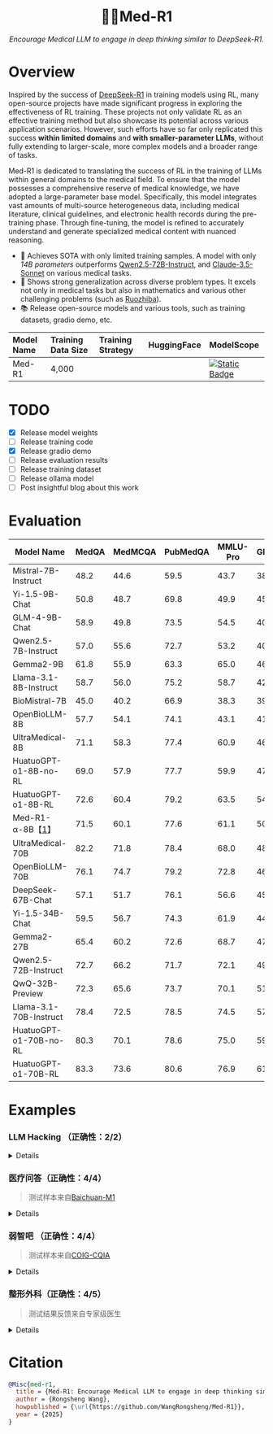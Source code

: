 <div align="center">
    <h1> 👨‍⚕️Med-R1 </h1>
    <em> Encourage Medical LLM to engage in deep thinking similar to DeepSeek-R1. </em>
</div>

# Overview

Inspired by the success of [DeepSeek-R1](https://huggingface.co/deepseek-ai/DeepSeek-R1) in training models using RL, many open-source projects have made significant progress in exploring the effectiveness of RL training. These projects not only validate RL as an effective training method but also showcase its potential across various application scenarios. However, such efforts have so far only replicated this success **within limited domains** and **with smaller-parameter LLMs**, without fully extending to larger-scale, more complex models and a broader range of tasks.

Med-R1 is dedicated to translating the success of RL in the training of LLMs within general domains to the medical field. To ensure that the model possesses a comprehensive reserve of medical knowledge, we have adopted a large-parameter base model. Specifically, this model integrates vast amounts of multi-source heterogeneous data, including medical literature, clinical guidelines, and electronic health records during the pre-training phase. Through fine-tuning, the model is refined to accurately understand and generate specialized medical content with nuanced reasoning.

- 🔺 Achieves SOTA with only limited training samples. A model with only *14B parameters* outperforms [Qwen2.5-72B-Instruct](https://huggingface.co/Qwen/Qwen2.5-72B-Instruct), and [Claude-3.5-Sonnet](https://www.anthropic.com/news/claude-3-5-sonnet) on various medical tasks.
- 🌟 Shows strong generalization across diverse problem types. It excels not only in medical tasks but also in mathematics and various other challenging problems (such as [Ruozhiba](https://huggingface.co/datasets/m-a-p/COIG-CQIA)).
- 📚 Release open-source models and various tools, such as training datasets, gradio demo, etc.

|Model Name|Training Data Size|Training Strategy|HuggingFace|ModelScope|
|:-|:-|:-|:-|:-|
|Med-R1|4,000|||[![Static Badge](https://img.shields.io/badge/-gery?style=social&label=🤖%20ModelScope)](https://modelscope.cn/models/wangrongsheng/Med-R1)|

<!--|Med-R1-α|-|-|||
|Med-R1-β|-|-|||
|Med-R1-γ|-|-|||-->

# TODO

- [X] Release model weights
- [ ] Release training code
- [X] Release gradio demo
- [ ] Release evaluation results
- [ ] Release training dataset
- [ ] Release ollama model
- [ ] Post insightful blog about this work

# Evaluation

| Model Name                         | MedQA  | MedMCQA | PubMedQA | MMLU-Pro | GPQA   |
|------------------------------------|--------|---------|----------|----------|--------|
| Mistral-7B-Instruct                | 48.2   | 44.6    | 59.5     | 43.7     | 38.5   |
| Yi-1.5-9B-Chat                     | 50.8   | 48.7    | 69.8     | 49.9     | 45.3   |
| GLM-4-9B-Chat                      | 58.9   | 49.8    | 73.5     | 54.5     | 40.9   |
| Qwen2.5-7B-Instruct                | 57.0   | 55.6    | 72.7     | 53.2     | 40.0   |
| Gemma2-9B                          | 61.8   | 55.9    | 63.3     | 65.0 | 46.2   |
| Llama-3.1-8B-Instruct              | 58.7   | 56.0    | 75.2     | 58.7     | 42.7   |
| BioMistral-7B                     | 45.0   | 40.2    | 66.9     | 38.3     | 39.5   |
| OpenBioLLM-8B                   | 57.7   | 54.1    | 74.1     | 43.1     | 41.7   |
| UltraMedical-8B                  | 71.1   | 58.3    | 77.4     | 60.9     | 46.1   |
| HuatuoGPT-o1-8B-no-RL             | 69.0   | 57.9    | 77.7 | 59.9     | 47.4   |
| HuatuoGPT-o1-8B-RL             | 72.6   | 60.4    | 79.2 | 63.5     | 54.3   |
| Med-R1-α-8B【[1]】              | 71.5 | 60.1 | 77.6 | 61.1 | 50.0 |
| UltraMedical-70B              | 82.2 | 71.8 | 78.4 | 68.0 | 48.4 |
| OpenBioLLM-70B              | 76.1 | 74.7 | 79.2 | 72.8 | 46.8 |
| DeepSeek-67B-Chat              | 57.1 | 51.7 | 76.1 | 56.6 | 45.5 |
| Yi-1.5-34B-Chat              | 59.5 | 56.7 | 74.3 | 61.9 | 44.7 |
| Gemma2-27B              | 65.4 | 60.2 | 72.6 | 68.7 | 47.1 |
| Qwen2.5-72B-Instruct              | 72.7 | 66.2 | 71.7 | 72.1 | 49.0 |
| QwQ-32B-Preview              | 72.3 | 65.6 | 73.7 | 70.1 | 51.0 |
| Llama-3.1-70B-Instruct              | 78.4 | 72.5 | 78.5 | 74.5 | 57.1 |
| HuatuoGPT-o1-70B-no-RL              | 80.3 | 70.1 | 78.6 | 75.0 | 59.1 |
| HuatuoGPT-o1-70B-RL              | 83.3 | 73.6 | 80.6 | 76.9 | 61.4 |

[1]: https://github.com/cheliu-computation/Med-R1-Alpha

# Examples

### LLM Hacking （正确性：2/2）

<details>

问题一：
```markdown
问题：
    9.9和9.11哪个大？

Med-R1回答：
    <think>
    嗯，我现在要比较9.9和9.11这两个数的大小。首先，我得回忆一下小数比较的方法。通常来说，比较两个小数的时候，应该先看整数部分，如果整数部分相同的话，再比较小数部分。
    
    那这里的情况是，两个数的整数部分都是9，所以整数部分是一样的。接下来要看小数部分。第一个数是9.9，第二个数是9.11。这时候需要比较小数点后面的数字了。
    
    不过可能有人会直接比较小数点后的位数，比如9.9有一位小数，而9.11有两位小数。但实际上，当比较小数时，应该将位数较少的补零来对齐。例如，9.9可以写成9.90，这样两位小数就更容易比较了。
    
    现在，把两个数都写成两位小数的话，就是9.90和9.11。这时候比较小数部分：第一位是十分位，第二位是百分位。对于9.90来说，十分位是9，百分位是0；而9.11的十分位是1，百分位是1。显然，十分位的9比1大，所以9.90大于9.11。因此，原来的数9.9也大于9.11。
    
    不过，也有可能有人会误以为9.11比9.9大，因为看起来后面多了一个数字。但实际上，小数点后的位数并不影响大小，关键在于每一位上的数值。比如，0.9和0.11相比，0.9等于0.90，显然更大。同样的道理，这里的9.9等于9.90，自然比9.11大。
    
    总结一下，正确的步骤应该是：
    1. 比较整数部分，两者都是9，相等。
    2. 比较小数部分，将位数较少的补零对齐。
    3. 从左到右逐位比较，直到找到不同的数字为止。
    4. 在这种情况下，十分位上的9比1大，所以9.9更大。
    
    </think>

    要比较9.9和9.11的大小，可以按照以下步骤进行：
    
    1. **比较整数部分**：两者的整数部分均为9，相等。
    2. **比较小数部分**：
       - 将9.9补零为9.90（两位小数）。
       - 直接比较9.90和9.11的小数部分：
         - 十分位：9（来自9.90） > 1（来自9.11）
         - 由于十分位已确定差异，无需继续比较后续位数。
    
    结论：9.9（即9.90）的十分位更大，因此 **9.9 > 9.11**。

正确性：✅
```

问题二：
```markdown
问题：
    Strawberry中有几个r？

Med-R1回答：
    <think>
    嗯，让我仔细想想这个问题。题目是说“Strawberry”中有几个r？首先，我需要确定这个单词的正确拼写，然后数清楚里面的r字母的数量。
    
    首先，我记得“草莓”的英文是Strawberry。那这个单词的拼写对吗？是的，没错，Strawberry就是正确的写法。接下来我要分解这个单词，看看每个字母的位置。
    
    让我一个字母一个字母地数：S-t-r-a-w-b-e-r-r-y。现在要找出其中有多少个r。从左到右看的话，第一个r出现在第三个位置，也就是str中的第二个字母r。然后接下来的字母是a、w、b、e、r、r、y。所以接下来的两个r分别是第9和10个字母。所以总共有三个r？
    
    不过等等，可能我哪里弄错了。再仔细检查一遍。Strawberry的完整拼写是S-t-r-a-w-b-e-r-r-y。数一下r的位置：
    
    1. S
    2. t
    3. r（第一个r）
    4. a
    5. w
    6. b
    7. e
    8. r（第二个r）
    9. r（第三个r）
    10. y
    
    所以确实是有三个r。不过有时候可能会有拼写错误或者不同的变体，但通常标准拼写是这样。比如有没有可能有人把Strawberry拼成其他形式？比如Strawberrie之类的，但那是不正确的。所以正确的情况下，应该是三个r。因此答案应该是3个r。
    
    </think>

    在单词 **Strawberry** 中，我们需要逐个字母检查其中的 `r` 数量。  
    **分解步骤如下：**  
    1. **S**  
    2. **t**  
    3. **r**（第一个 `r`）  
    4. **a**  
    5. **w**  
    6. **b**  
    7. **e**  
    8. **r**（第二个 `r`）  
    9. **r**（第三个 `r`）  
    10. **y**  
    
    经过仔细计数，**Strawberry** 一共有 **3 个 `r`**。

正确性：✅
```

</details>

### 医疗问答（正确性：4/4）

> 测试样本来自[Baichuan-M1](https://arxiv.org/abs/2502.12671)

<details>

问题一：
```markdown
问题：
    患者：被沾有病人血液的实心针头扎了，针头是一天前沾的病人血液，还有传染疾病的可能吗（女, 年龄26岁）
    医生：请问您是否知道那位病人的具体健康状况或是否患有任何传染性疾病？例如，乙肝、丙肝或艾滋病等？
    患者：不知道。
    医生：请问您是否接种过乙型肝炎疫苗？
    患者：接种过。
    医生：请问您被扎到的具体部位是哪里？伤口的深度如何？是否有出血？
    患者：大拇指根部，深度大约0.5厘米，出血了。
    
    根据以上信息，若该病人同时患有乙肝、丙肝或艾滋病，患者最可能感染哪种疾病，并说明理由。

Med-R1回答：
    <think>
    嗯，这个问题看起来有点复杂。首先，我需要理清楚所有已知的信息和可能的感染途径。患者被一个一天前沾有病人血液的实心针头扎伤了，而且她已经接种过乙肝疫苗。现在的问题是，如果那个病人同时患有乙肝、丙肝或艾滋病的话，患者最有可能感染哪种疾病？
    
    首先，我要回忆一下这三种病毒的传播方式。乙肝病毒（HBV）主要通过血液、性接触和母婴传播。丙肝病毒（HCV）同样也是通过血液传播，但性传播的风险较低。而HIV（艾滋病病毒）主要通过血液、性接触和母婴传播，但相比乙肝，其传播效率可能更低一些。
    
    接下来，考虑针头的类型。题目里提到的是实心针头，而不是空心针头。通常来说，实心针头因为结构不同，可能更容易在刺入时携带病原体。不过，这里的关键在于针头上的血液是否仍然具有传染性。血液中的病毒存活时间取决于环境条件，比如温度、湿度等。一般来说，乙肝病毒在干燥的环境中可以存活数天甚至更久，而丙肝和HIV可能在干燥后存活的时间较短，尤其是HIV，通常认为在干燥环境中几小时内就失去活性。
    
    然后，患者的免疫状态。她已经接种过乙肝疫苗，并且产生了抗体的话，那么对乙肝的免疫力应该很强，感染的可能性极低。而丙肝目前没有疫苗，所以如果暴露于丙肝病毒，风险存在。至于HIV，虽然没有疫苗，但传播风险相对较低，尤其是在针头暴露的情况下，尤其是实心针头可能携带的病毒量较少。
    
    再来看伤口的情况。患者被扎伤的部位是大拇指根部，深度约0.5厘米，有出血。这说明有足够的血液进入体内，增加了感染的风险。但考虑到针头是实心的，可能携带的病毒量不如空心针头多。
    
    综合这些因素，如果病人确实同时患有这三种病毒，那么患者最有可能感染的是丙肝。原因可能有以下几点：
    
    1. 乙肝方面，患者有疫苗接种史，且抗体有效的话，几乎不可能感染。
    2. HIV的传播风险较低，尤其是在实心针头的情况下，病毒量可能不足。
    3. 丙肝虽然没有疫苗，但通过血液传播的风险较高，尤其是在针头直接接触血液的情况下，即使病毒在干燥后仍可能存活足够时间。
    
    另外，需要考虑的是，丙肝病毒在干燥环境下的存活时间可能比HIV长，因此即使针头放置了一天，仍有感染的可能。而HIV在这种情况下可能已经失活，或者病毒量不足以导致感染。
    
    不过，也有可能HIV的传播风险在某些情况下被高估，但根据现有资料，丙肝的传播风险更高。因此，答案应该是丙肝。
    
    </think>
    
    根据提供的信息，患者最可能感染的疾病是**丙型肝炎（丙肝）**，理由如下：
    
    1. **乙肝风险极低**：患者已接种乙肝疫苗，若抗体水平足够，可提供有效保护。即使未产生抗体，乙肝病毒在干燥环境中的存活时间较长（可达数天），但结合疫苗接种史，感染可能性极低。
    
    2. **HIV传播风险较低**：HIV在干燥环境中存活时间短（通常数小时至几天），且实心针头携带的病毒量有限。尽管存在理论风险，但实际传播概率远低于丙肝。
    
    3. **丙肝的高风险**：丙肝病毒无疫苗防护，且可通过微量血液传播。实心针头若残留干燥血液，丙肝病毒可能仍具传染性，尤其在干燥环境下存活时间较HIV更长。此外，患者伤口出血进一步增加了感染风险。
    
    综上，**丙肝**是最可能的感染对象，因其缺乏免疫屏障且传播效率较高。建议患者尽快进行相关检测，并根据情况采取预防性治疗。

正确性：✅
```

问题二：
```markdown
问题：
    一名7岁女孩被送到急诊科，她有10天的发热和咽喉痛病史，过去2天症状急剧恶化。她的咽喉痛在右侧更严重。由于疼痛，她吞咽和张口困难。她还注意到在过去一天中，她的声音质量发生了变化。她的体温为38.2°C（100.8°F），脉搏为86次/分钟，呼吸为18次/分钟，血压为110/75 mm Hg。检查显示颈部淋巴结肿大。口咽检查显示扁桃体发红，右侧扁桃体柱肿胀。悬雍垂偏向左侧。实验室检查结果显示：血红蛋白 13.0 g/dL，红细胞压积 39%，白细胞计数12,000/mm3，血小板计数 200,000/mm3，血清钠 138 mEq/L，氯 100 mEq/L，钾 4.5 mEq/L，碳酸氢盐 24 mEq/L，尿素氮 14.0 mg/dL，肌酐 1.1 mg/dL。基于这些信息，请分析最合适的下一步手术处理措施。只给一个答案。

Med-R1回答：
    <think>
    嗯，好的，我现在需要仔细分析这个病例，然后确定最合适的下一步手术处理措施。首先，我得理清楚患者的所有症状和体征，再结合实验室结果来推断可能的诊断。
    
    患者是一名7岁的女孩，主诉是10天的发热和咽喉痛，最近两天症状加重。特别是右侧的咽喉痛更严重，导致吞咽和张口困难。此外，她的声音质量也发生了变化。体检发现颈部淋巴结肿大，口咽部检查显示右侧扁桃体柱肿胀，悬雍垂偏向左侧。实验室检查显示白细胞计数升高到12,000/mm³，其他指标基本正常。
    
    首先，考虑可能的诊断。根据症状，尤其是单侧的咽喉痛、吞咽困难、张口受限以及悬雍垂偏移，这可能提示存在咽后脓肿或扁桃体周围脓肿。但咽后脓肿通常多见于儿童，而扁桃体周围脓肿更多见于青少年和成人。不过，考虑到患者年龄较小，咽后脓肿的可能性更大。
    
    接下来，分析体征。悬雍垂偏向左侧，说明右侧有占位性病变，将软腭推向对侧。这是典型的咽后脓肿的表现。另外，张口困难可能与炎症导致的肌肉痉挛有关，或者是因为脓肿压迫周围结构引起的。
    
    实验室方面，白细胞计数升高支持细菌感染的可能。其他电解质和肾功能指标正常，暂时没有脱水或其他系统问题的迹象。
    
    现在需要排除其他可能性。例如，急性会厌炎通常表现为高热、流涎、呼吸困难，但这里没有提到明显的呼吸困难，且悬雍垂偏移指向咽后脓肿。扁桃体周围脓肿虽然也可能出现类似症状，但悬雍垂偏移的方向可能不同，通常是向健侧偏移，而本例中是向左偏，可能更符合咽后脓肿的情况。
    
    因此，综合以上信息，最可能的诊断是咽后脓肿。这种情况下，下一步的处理应该是紧急手术引流。因为咽后脓肿可能导致气道阻塞，尤其是在儿童中，风险更高。手术引流可以迅速缓解症状，防止并发症如纵隔炎或败血症的发生。
    
    </think>
    
    根据患者的临床表现和检查结果，最可能的诊断是**咽后脓肿**。关键特征包括：  
    1. **单侧咽喉痛加重**（右侧）、**吞咽和张口困难**、**悬雍垂偏向左侧**（提示右侧占位性病变）。  
    2. **颈部淋巴结肿大**和**白细胞计数升高**支持细菌感染。  
    3. 儿童中咽后脓肿较常见，且可迅速进展为气道阻塞。  
    
    **最合适的下一步处理措施是紧急手术引流**，以解除气道压迫并控制感染，防止严重并发症。

正确性：✅
```

问题三：
```markdown
问题：
    一位78岁女性患者，既往诊断为二尖瓣脱垂，来急诊就诊，主诉24小时内出现4次鲜红色便血。体格检查显示脉率120次/分，血压88/58mmHg。应该采取的最佳初步处理措施是什么？只给一个答案。

Med-R1回答：
    <think>
    嗯，这个问题看起来是关于急诊处理消化道出血的。首先，我需要回忆一下相关的急救步骤。患者是一位78岁的女性，有二尖瓣脱垂的病史，现在出现了鲜红色的便血，而且24小时内发生了四次。这可能提示下消化道出血，但也不能排除上消化道出血的可能性，尤其是如果出血量大的话。
    
    接下来看她的生命体征：脉搏120次/分，血压88/58mmHg。这说明她处于低血容量性休克的状态，因为心动过速和低血压通常是失血导致的循环衰竭的表现。这时候的首要任务应该是稳定患者的血流动力学状态，防止进一步的器官灌注不足。
    
    根据急救原则，处理急性失血性休克的步骤通常包括快速补液和输血。首先应该建立静脉通路，给予晶体液如生理盐水或林格氏液进行液体复苏。同时，由于患者年龄较大，可能存在贫血，加上多次出血，可能需要输血来纠正贫血和维持血容量。此外，监测生命体征、尿量和血红蛋白水平也是必要的。
    
    不过，这里的问题是要选择最佳的初步处理措施。可能的选项包括液体复苏、输血、内镜检查、手术等。但根据问题描述，最佳的第一步应该是液体复苏，也就是快速补液，以恢复血容量和改善组织灌注。输血可能在后续进行，尤其是在血红蛋白显著下降的情况下。而内镜检查虽然重要，但在患者血流动力学不稳定时，应先稳定后再进行。
    
    所以综合来看，正确的初步处理应该是立即进行液体复苏，比如输注晶体液，同时准备输血。但题目要求只给一个答案，所以最合适的应该是“立即进行液体复苏”或者类似的措施。不过可能更准确的术语是“液体复苏”，即快速补液。
    
    </think>
    
    在急诊情况下，该患者因大量鲜红色便血导致低血容量性休克（脉率120次/分，血压88/58mmHg），需优先稳定血流动力学状态。**最佳初步处理措施是立即进行液体复苏**，通过快速输注晶体液（如生理盐水）恢复血容量，改善组织灌注，防止器官功能衰竭。此步骤可迅速纠正低血压和心动过速，为后续输血及病因治疗争取时间。
    
    \boxed{立即进行液体复苏}

正确性：✅
```

问题四：
```markdown
问题：
    #一般资料#:性别: 男年龄: 43岁职业: 无
    #主诉#:全身黄染、腹胀、尿少、乏力、纳差伴双下肢浮肿半月。
    #现病史#:患者半月前出现全身黄染，伴随腹胀、尿少、纳差，曾在外院接受治疗，治疗内容包括抗病毒、抗感染、补充白蛋白等，但症状未缓解，反而腹胀加重，出现双下肢浮肿，因此再次入院。患者自述病后精神、食欲减退，睡眠一般，小便颜色深黄，量少，大便干结，无黑便。
    #既往史#:患者既往乙型肝炎病史，无冠心病、高血压、糖尿病等病史，否认痢疾、伤寒、疟疾、结核病史及密切接触史。无外伤手术史，无输血史。无药物及食物过敏史，预防接种史不详。
    #查体#:中年男性, ......, 神经系统检查未见异常。
    #辅助检查#:
    - 彩色B超: 
        - 肝实质回声增粗，考虑肝硬化可能
        - 胆囊壁增厚 
        - 副脾 
        - 双肾结石 
        - 腹水
    - DR胸片: 
        - 心肺膈未见异常
    - 血液检查: 
        - 凝血酶原时间:36.6秒↑ - 肌钙蛋白I: 0.02ng/ml↑ - 丙氨酸氨基转移酶: 71.36U/L↑
        - 天门冬氨酸氨基转移酶: 91.65U/L↑ - 白蛋白: 40.78g/L
        - 总胆红素: 689.03μmol/L↑ - 直接胆红素: 391.85μmol/L↑
        - 中性粒细胞比率: 62.5%
    
    根据以上资料，该患者最有可能的诊断及诊断依据是什么？

Med-R1回答：
    <think>
    嗯，好的，我现在需要根据提供的病例资料来分析这个患者的可能诊断。首先，我得仔细看一下所有的信息，然后逐步推理。
    
    首先，患者是43岁的男性，主诉全身黄染、腹胀、尿少、乏力、纳差，还有双下肢浮肿，持续了半个月。这些症状提示可能存在肝脏问题，尤其是黄疸和腹胀，可能和肝功能不全有关。另外，尿少和浮肿可能与低蛋白血症或肾功能问题有关，但结合其他症状，更可能是肝源性的。
    
    现病史中提到患者有乙型肝炎病史，这很重要，因为乙肝是导致肝硬化的常见原因之一。患者在外院接受了抗病毒、抗感染、补充白蛋白的治疗，但症状没有缓解，反而腹胀加重，出现双下肢浮肿。这说明之前的治疗可能不够有效，或者病情进展了。
    
    查体部分虽然没完全给出，但神经系统检查正常，可能排除了肝性脑病的可能性，不过不能完全确定，因为早期可能没有明显表现。
    
    辅助检查方面，彩超显示肝实质回声增粗，考虑肝硬化可能，这是关键线索。胆囊壁增厚可能与胆汁淤积有关，副脾可能是个无关的发现，双肾结石可能不是主要问题，但腹水的存在支持肝硬化的诊断。DR胸片正常，排除肺部疾病。血液检查中，凝血酶原时间延长（36.6秒），说明凝血功能障碍，这在肝硬化时常见，因为肝脏合成凝血因子减少。肌钙蛋白I轻度升高，可能提示心肌损伤，但数值不高，可能需要进一步评估。ALT和AST都升高，说明肝细胞损伤。总胆红素和直接胆红素显著升高，提示胆汁淤积性黄疸，可能合并肝细胞性黄疸。白蛋白水平正常，但考虑到患者可能有腹水，可能之前白蛋白较低，补充后暂时恢复。中性粒细胞比例正常，可能排除细菌感染。
    
    综合来看，患者有乙肝病史，现在出现黄疸、腹水、凝血障碍、肝功能异常，符合肝硬化的表现。而腹水和浮肿可能提示失代偿期肝硬化。此外，患者有尿少，可能合并肝肾综合征，但需要更多证据，比如肾功能指标是否异常。不过目前提供的资料中没有肾功能的具体数据，所以可能还需要进一步检查。
    
    另外，患者没有提到发热、腹痛等症状，可能排除急性胆管炎或胰腺炎等急腹症。也没有提到意识改变，可能暂时没有肝性脑病的表现。
    
    可能的诊断包括：乙肝肝硬化失代偿期，伴有腹水、黄疸、凝血功能障碍。需要排除其他原因导致的黄疸，如胆道梗阻，但彩超未见胆管扩张，胆囊壁增厚可能是因为水肿或炎症，但不一定有梗阻。另外，肌钙蛋白轻度升高可能需要关注心脏情况，但可能继发于肝病或其他因素。
    
    总结一下，最可能的诊断是乙肝肝硬化失代偿期，诊断依据包括乙肝病史、临床表现（黄疸、腹水、浮肿）、实验室检查（凝血异常、肝酶升高、高胆红素血症）以及影像学提示肝硬化。
    
    </think>
    
    根据提供的病例资料，该患者最可能的诊断为**乙肝肝硬化失代偿期**，具体诊断依据如下：
    
    ### **诊断依据**
    1. **病史与临床表现**：
       - **乙肝病史**：患者有明确的乙型肝炎病史，乙肝是肝硬化最常见的病因之一。
       - **典型症状**：全身黄染（高胆红素血症）、腹胀（腹水）、尿少、乏力、纳差、双下肢浮肿，均为肝硬化失代偿期的典型表现。
       - **病程进展**：在外院治疗后症状加重，提示病情进展至失代偿阶段。
    
    2. **辅助检查**：
       - **影像学**：
         - **彩超提示肝实质回声增粗**，高度怀疑肝硬化。
         - **腹水**的存在进一步支持失代偿期诊断。
       - **实验室检查**：
         - **凝血酶原时间延长（36.6秒↑）**：反映肝脏合成凝血因子能力下降，是肝硬化失代偿的重要标志。
         - **肝酶升高（ALT 71.36 U/L↑，AST 91.65 U/L↑）**：提示肝细胞损伤。
         - **高胆红素血症（总胆红素 689.03 μmol/L↑，直接胆红素 391.85 μmol/L↑）**：提示胆汁淤积及肝细胞功能衰竭。
         - **白蛋白水平正常（40.78 g/L）**：可能因近期补充白蛋白，但基础状态可能较低。
    
    3. **排除其他疾病**：
       - **胆道梗阻**：彩超未见胆管扩张，胆囊壁增厚可能与肝硬化相关。
       - **急性肝衰竭**：病程较长（半月），且无明显意识障碍，暂不支持。
       - **其他系统疾病**：胸片正常，排除肺部疾病；肌钙蛋白轻度升高需警惕心脏并发症，但非主要矛盾。
    
    ### **鉴别诊断**
    - **原发性肝癌**：需通过AFP及影像学进一步排查。
    - **肝肾综合征**：需监测肾功能指标（如肌酐、尿素氮）以明确是否存在肾功能损害。
    
    ### **结论**
    综合病史、临床表现及检查结果，患者符合**乙肝肝硬化失代偿期**的诊断标准，建议进一步完善肝功能、肾功能、甲胎蛋白及腹部增强CT等检查，并积极处理腹水、预防感染及纠正凝血功能障碍。

正确性：✅
```
</details>


### 弱智吧 （正确性：4/4）

> 测试样本来自[COIG-CQIA](https://huggingface.co/datasets/m-a-p/COIG-CQIA)

<details>

问题一：
```markdown
问题：
    鸡柳是鸡身上哪个部位啊？

Med-R1回答：
     <think>
    嗯，用户问鸡柳是鸡身上的哪个部位。首先，我需要确认“鸡柳”这个词的具体指代。可能有两种情况：一种是常见的快餐中的炸鸡块，另一种可能是某些地方方言或特定菜肴中的称呼。
    
    先想想常见的快餐，比如肯德基、麦当劳里的炸鸡块，通常被称为“鸡腿肉”或者“鸡胸肉”，但有时候也会被叫做“鸡柳”。不过更准确地说，这些快餐中的炸鸡块可能来自鸡的不同部位，比如鸡腿肉和鸡胸肉混合，或者单独使用其中一种。所以可能需要进一步解释清楚。
    
    然后，如果是中式烹饪中的鸡柳，可能指的是鸡胸肉条，因为鸡胸肉纤维较长，适合切条状，油炸或炒制时口感较好。这时候鸡柳应该就是鸡胸肉的一部分，也就是鸡的胸部肌肉。
    
    另外，也有可能用户混淆了其他部位的名称，比如鸡胗、鸡翅等。需要排除这些可能性，明确指出正确的部位。
    
    还要考虑用户可能的背景，比如是否对烹饪感兴趣，或者只是好奇。如果是烹饪爱好者，可能需要详细说明鸡胸肉的特点和处理方法；如果是一般用户，简单明了即可。
    
    总结一下，回答时需要分点说明：1. 快餐中的鸡柳可能包含鸡腿肉和鸡胸肉；2. 中式烹饪中的鸡柳主要指鸡胸肉；3. 其他部位如鸡腿、鸡翅的区别。同时要避免专业术语过多，保持口语化，让用户容易理解。
    </think>
    
    鸡柳在中文里通常有两种含义：
    
    1. **快餐中的“鸡柳”**  
       常见于肯德基、麦当劳等西式快餐店，这里的“鸡柳”多指炸鸡块，主要由**鸡腿肉**（带骨）或**鸡胸肉**（去骨）制成。具体部位取决于品牌配方，有些是整块鸡腿肉切块，有些则混合不同部位。
    
    2. **中式烹饪中的“鸡柳”**  
       在部分地区的方言或特定菜谱中，“鸡柳”特指**鸡胸肉条**。鸡胸肉纤维细长，适合切成长条状，常用来煎炸、爆炒或烤制，口感鲜嫩多汁。
    
    **注意区分**：  
    - **鸡腿肉**：鸡大腿部位的肉，通常带骨，肉质较嫩且有脂肪。  
    - **鸡翅**：鸡翅膀上的肉，分为翅中、翅尖等，口感酥脆。  
    - **鸡胸肉**：胸部肌肉，低脂高蛋白，适合健身人群。
    
    总结来说，根据语境不同，“鸡柳”可能指向鸡的不同部位，但最常见的是鸡腿肉或鸡胸肉。

正确性：✅
```

问题二：
```markdown
问题：
    黄牛为什么不炒人民币呢，需求量不是很大吗

Med-R1回答：
    <think>
    嗯，用户问为什么黄牛不炒人民币，虽然需求量不大。这个问题看起来有点奇怪，因为通常黄牛指的是那些倒卖票券、商品的人，比如火车票、演唱会门票或者限量商品等。而“炒”通常是指投资或投机行为，比如炒股、炒房之类的。所以用户可能混淆了这两个概念。
    
    首先，我需要确认用户的问题中的“黄牛”和“炒”的具体含义。可能用户认为黄牛在金融市场上进行人民币的炒作，但实际上黄牛更多是在实体经济中倒卖实物商品，而不是货币本身。不过，人民币作为法定货币，其价值由国家信用支撑，通常不会成为炒作对象，因为汇率是由央行控制的，而且国内不允许非法买卖外汇。
    
    接下来要分析为什么黄牛不炒人民币。可能的原因包括：1. 人民币在国内是法定货币，无法自由兑换成外币，限制了炒作的可能性；2. 人民币的流动性极高，几乎每个人都有，没有稀缺性，难以囤积居奇；3. 政府对货币政策的严格控制，打击非法交易，风险太大；4. 黄牛的主要利润来源是实物商品的差价，而不是货币本身的价值变动。
    
    另外，用户提到需求量不大，这可能是指人民币的需求量相对于其他资产来说较小。但实际上，人民币作为流通货币，需求是巨大的，因为日常生活离不开它。不过，如果用户指的是在特定场景下，比如某些地区或特定时间点，人民币的需求可能不如其他商品，但这并不影响黄牛的活动模式。
    
    还需要考虑是否存在误解，比如用户是否将“黄牛”与“炒家”混淆，或者是否指代其他类型的市场参与者。例如，在外汇市场中确实有炒家，但这些通常被称为“炒汇者”，而非黄牛。
    
    总结起来，回答需要澄清黄牛的定义，解释人民币的特殊性质，以及为什么黄牛不参与货币炒作。同时指出可能的误解，并说明实际情况下黄牛的行为模式。
    
    </think>
    
    关于“黄牛不炒人民币”的问题，可以从以下几个角度来理解：
    
    ### 1. **黄牛的本质：倒卖实物商品**
       - **传统定义**：黄牛通常指在特定领域（如票务、二手商品）中通过信息差或垄断手段倒卖商品牟利的人。他们主要关注的是实物商品的供需失衡，而非货币本身。
       - **与炒作的差异**：炒作（如炒股、炒房）涉及对资产价格波动的投机行为，而黄牛的核心在于控制稀缺资源的流通渠道，赚取中间差价。
    
    ### 2. **人民币的特殊性**
       - **法定货币属性**：人民币由中国人民银行发行，具有强制流通力，且国内禁止非法买卖外汇。这意味着普通民众无法像炒黄金、比特币那样囤积或投机人民币。
       - **高流动性与无稀缺性**：人民币作为日常交易媒介，几乎人人持有，不具备囤积价值。若有人试图囤积大量现金，反而可能面临保管成本、贬值风险等问题。
    
    ### 3. **政策与风险因素**
       - **货币政策严格管控**：中国政府对货币供应和汇率有严格监管，任何大规模炒作人民币的行为都可能触犯法律，面临严厉处罚。
       - **黑市风险**：即使存在非法交易，人民币的黑市溢价通常远低于其他资产（如比特币、房产），且缺乏稳定的套利空间。
    
    ### 4. **市场需求与黄牛逻辑**
       - **真实需求 vs. 投机需求**：黄牛依赖的是商品的实际需求（如热门演唱会门票），而非货币的投机需求。人民币的“需求”更多体现在消费层面，而非投资层面。
       - **替代品丰富**：相比囤积现金，投资者更倾向于选择收益率更高的资产（如债券、股票、房地产），因此人民币并非理想的炒作标的。
    
    ### 5. **可能的误解**
       - **“炒”字歧义**：用户可能将“炒”理解为“囤积居奇”，但黄牛的核心是“倒卖”，而非单纯囤积。此外，“炒人民币”这一表述本身较为模糊，可能混淆了“炒作货币”与“炒作商品”的概念。
    
    ### 总结
    黄牛不炒人民币的根本原因在于：人民币的货币属性使其缺乏囤积价值，且受到严格的政策监管；黄牛的业务模式依赖于实物商品的供需失衡，而非货币价格的波动。两者在逻辑和操作层面上存在本质差异。

正确性：✅
```

问题三：
```markdown
问题：
    每个人工作都是为了赚钱，那么谁在亏钱

Med-R1回答：
    <think>
    嗯，用户问“每个人工作都是为了赚钱，那么谁在亏钱”。这个问题看起来挺直接的，但可能需要深入分析。首先，我需要理解问题的核心：为什么会有亏钱的情况出现？可能涉及经济学、社会结构或者个人选择等方面。
    
    首先想到的是，虽然大部分人工作是为了赚钱，但并非所有人的收入都足够覆盖他们的支出或生活成本。比如低收入群体可能无法维持基本生活，或者因为各种原因（如疾病、失业）导致收入减少。这时候他们可能在亏钱，即支出超过收入。
    
    另外，可能还有投资或创业失败的情况。有些人投资股票、房地产或其他项目，但由于市场波动或决策错误，可能会亏损。这种情况下，尽管他们可能在其他方面赚钱，但特定领域可能亏钱。
    
    再者，企业主或企业家也可能面临亏损。即使他们的工作是为了赚钱，但如果企业经营不善，成本高于收入，就会亏钱。这可能涉及到管理问题、市场变化、竞争压力等。
    
    还有一种情况是通货膨胀导致的购买力下降。如果工资增长跟不上物价上涨，实际收入可能在减少，这也算是一种亏钱的表现。
    
    此外，政府或公共部门可能通过税收、福利等方式调节财富分配。虽然他们本身可能不直接赚取利润，但税收政策可能导致某些群体负担较重，间接影响他们的经济状况。
    
    还需要考虑全球化和国际贸易的影响。一些国家的工人可能因廉价进口商品而失去工作，导致收入减少，从而处于亏钱状态。
    
    最后，心理因素也不可忽视。即使有收入，如果个人消费习惯不良，过度借贷或挥霍，也可能导致财务困境。
    
    总结起来，可能的答案包括低收入群体、投资者/创业者失败者、企业主亏损、受通胀影响的劳动者、税收负担重的群体，以及因全球化失业的人等。需要将这些点组织成一个逻辑清晰的回答，同时保持通俗易懂，避免专业术语过多。
    
    </think>

    每个人的工作确实以获取收入为目标，但现实中存在多种因素导致部分群体面临经济上的“亏钱”现象。以下从不同角度分析这一现象：
    
    ### 1. **低收入群体**
       - **工资不足**：许多低技能劳动者收入难以覆盖基本生活成本（如住房、医疗、教育），陷入贫困。
       - **社会保障缺失**：缺乏保险和福利体系时，意外事件（疾病、失业）可能彻底摧毁家庭经济。
    
    ### 2. **投资者与创业者**
       - **风险与失败**：股市波动、商业竞争或决策失误可能导致资金损失，甚至破产。
       - **机会成本**：投入时间精力于高风险项目，若未成功，可能错失更稳健的收入来源。
    
    ### 3. **企业主与管理者**
       - **经营风险**：市场需求变化、供应链中断或管理不善可能导致公司亏损。
       - **资本回报率低**：部分行业利润微薄，长期投入未必能获得预期收益。
    
    ### 4. **通胀与货币贬值**
       - **购买力下降**：工资增速低于物价上涨速度时，实际收入缩水，相当于隐性亏损。
       - **储蓄贬值**：存款利率低于通胀率，长期储蓄可能缩水。
    
    ### 5. **全球化与技术冲击**
       - **产业转移**：制造业外迁导致传统工人失业，新岗位技能要求更高，转型困难。
       - **自动化替代**：机器取代人工岗位，部分劳动者被迫退出劳动力市场。
    
    ### 6. **税收与债务负担**
       - **高税负压力**：累进税制下，高收入者可能因税率过高感到“亏钱”，而中低收入者可能因税收比例较高而负担沉重。
       - **债务陷阱**：过度借贷用于消费或投资，利息支出超过还款能力，形成恶性循环。
    
    ### 7. **心理与社会因素**
       - **消费主义陷阱**：过度追求物质消费，超出收入能力范围，导致财务紧张。
       - **社会不平等**：贫富差距扩大时，底层群体可能长期处于收入停滞或下降的状态。
    
    ### 结论
    “亏钱”并非单一现象，而是由经济结构、政策设计、个人选择及外部环境共同作用的结果。虽然大多数人工作是为了积累财富，但系统性风险、结构性不平等和市场不确定性使得部分群体难以实现这一目标，甚至陷入经济困境。解决这一问题需综合考虑收入分配改革、社会保障完善、技能培训升级等多方面措施。

正确性：✅
```

问题四：
```markdown
问题：
    吃了降压药，为什么碰到高压电还是会死？

Med-R1回答：
    <think>
    嗯，用户问的是“吃了降压药，为什么碰到高压电还是会死？”这个问题看起来有点矛盾。首先，我需要理解用户可能的背景和潜在的问题所在。可能的情况是，用户在某个情境下听说或者看到有人服用降压药后触电身亡，因此产生了疑问：降压药的作用是否会影响触电后的生存几率？
    
    接下来，我要分析降压药的基本作用机制。降压药主要用于控制高血压，通过不同途径如利尿、扩张血管、抑制神经传导等来降低血压。常见的类型有ACE抑制剂、钙通道阻滞剂、β受体阻滞剂等。这些药物的主要功能是调节心血管系统，维持正常的血压水平。
    
    然后，触电的致死原因是什么？触电时，电流通过人体可能导致心脏停搏、呼吸停止或严重烧伤等。特别是高压电，电流强度大，直接破坏心脏的电生理活动，导致心室颤动或心脏骤停。此时，人体的生理反应主要取决于电流路径、电压大小、接触时间等因素，而与血压本身关系不大。
    
    那么，降压药是否会影响触电后的结果呢？理论上，降压药可能在一定程度上影响心血管系统的反应。例如，某些降压药可能使心脏对电流的敏感性增加，或者在触电后恢复能力减弱。但实际情况中，触电导致的死亡更多是由于电流直接干扰心脏的电信号，而不是血压的高低。即使血压正常或偏低的人，触电同样可能致命。
    
    另外，用户可能混淆了高血压患者与普通人在触电风险上的差异。高血压患者长期服用降压药，血压控制在正常范围内，但这并不改变他们在触电时的生理反应。触电的危险性与是否服药无关，关键在于电流的影响。
    
    还需要考虑用户的潜在需求。他们可能担心自己或他人在服用降压药的情况下遇到触电事故的风险，或者想确认降压药是否有保护作用。正确的回答应明确说明降压药无法防护触电的危害，强调预防触电的重要性，并建议在触电后立即采取急救措施如心肺复苏。
    
    最后，要确保解释清晰易懂，避免使用过于专业的术语，同时指出正确应对触电的方法，帮助用户获得实用的信息。
    </think>
    
    吃降压药并不会降低被高压电击中的致死风险，因为两者作用的机制完全不同：
    
    1. **降压药的作用原理**  
       降压药（如ACE抑制剂、钙拮抗剂等）通过扩张血管、减少血容量或抑制神经兴奋等方式降低血压，属于慢性病管理药物。它们的主要目标是长期稳定血压，防止心脑血管疾病的发生。
    
    2. **触电致死的直接原因**  
       高压电击的致死性源于电流对人体组织的物理破坏：  
       - **心脏停搏**：电流通过心脏时会干扰心肌电信号，引发心室颤动或心脏骤停。  
       - **呼吸中枢麻痹**：电流可能损伤延髓呼吸中枢，导致窒息。  
       - **组织灼伤**：高温电流可瞬间烧焦肌肉和神经。  
    
    3. **为何降压药无效？**  
       降压药不涉及电流的传导或心脏电活动的直接干预。触电的致命性取决于电流强度、路径和持续时间，而非血压水平。即使血压正常的人，若遭遇足够强度的电流，仍会因心脏或神经系统受损而死亡。
    
    4. **高血压患者的特殊性**  
       高血压患者长期用药可能伴随血管弹性下降或心脏肥大，但这些变化不会显著改变触电时的生理反应。关键因素仍是电流的物理效应。
    
    5. **安全提示**  
       - **预防为主**：远离高压电线，遵守用电规范。  
       - **急救优先**：触电后立即切断电源，进行心肺复苏（CPR）。  
       - **误解澄清**：降压药无防护作用，切勿依赖药物应对突发危险。
    
    总结：降压药用于慢性疾病管理，而高压电击的致命性由电流的物理破坏决定。两者无直接关联，正确应对触电需依靠物理隔离和紧急医疗救助。

正确性：✅
```

</details>

### 整形外科（正确性：4/5）

> 测试结果反馈来自专家级医生

<details>

问题一：
```markdown
问题：
    以下病例，考虑什么诊断？“现病史：患者3岁时曾因烧伤导致头顶大面积瘢痕，其后曾有数次头顶瘢痕皮肤破溃史，均使用外用药物后愈合。18个月前，患者左头顶瘢痕皮肤再次破溃，自行外用药物无效，创面反复不愈，3个月前在当地医院住院治疗（具体不详），影像学检查提示顶骨骨质破坏，多次病理检查均未见恶性结果，并行伤口清创等处理，未见明显好转。既往史：否认高血压病史、冠心病史，否认糖尿病史，否认结核、SARS、禽流感史及密切接触史。查体：体温36.8°C，脉搏75次/分钟，呼吸18次/分钟，血压122/76mmHg。一般情况：查体合作，发育正常，营养良好，体位自如，步态自如，病容无，神志清醒，皮肤黏膜无黄染。\n头颅外形：大致正常，无出血点，浅表淋巴结无触及肿大，无结膜出血，巩膜无黄染，无眼球突出，瞳孔等大对圆，对光反射灵敏，双侧外耳道无分泌物，双侧乳突无压痛，鼻外形正常，鼻中隔无偏曲，唇无紫绀，咽无充血，扁桃体不大。颈部：无对抗，气管居中，甲状腺不大，无血管杂音。胸廓：无畸形，呼吸运动对称，双肺呼吸音清，心界不大，心率88次/分钟，律齐，无病理杂音。腹部：外形平坦，无腹壁静脉曲张，无胃肠型，无压痛，无反跳痛，无肌紧张，肝脏未触及，无触痛，脾脏未触及，无移动性浊音。脊柱：无畸形，无活动受限，无四肢畸形。神经系统：生理反射存在，病理反射未引出。",
 专科检查：头顶可见大面积烧伤瘢痕，瘢痕及周围皮肤毛发缺失，左头顶部瘢痕皮肤可见6cm X 8cm类圆形溃疡，局部溃疡表面可见黑色结痂，创面干燥，无明显出血、渗出，无脓性分泌物，无痒、触痛，创面周围无明显肿胀。“

Med-R1回答：
    <think>
    嗯，这个病例看起来有点复杂。首先，患者是3岁时因为烧伤导致头顶大面积瘢痕，之后有几次破溃，但用外用药就好了。不过这次18个月前破了，自己用药没用，后来还做了清创什么的，但没好转。影像学显示顶骨骨质破坏，病理检查没发现恶性。现在查体的话，主要就是头顶的瘢痕和溃疡，周围没有明显的炎症反应，比如红肿热痛这些。
    
    首先，我得考虑为什么会有顶骨的骨质破坏。通常这种情况可能和感染有关，比如骨髓炎，或者肿瘤，比如转移瘤或者原发性骨肿瘤。但病理检查多次都没发现恶性，所以肿瘤的可能性可能比较小。另外，患者没有发热，血常规正常的话，感染的可能性也可能降低，但慢性骨髓炎有时候症状不明显，尤其是如果之前有多次破溃，可能导致慢性感染，比如细菌性或真菌性的。比如放线菌病或者其他慢性感染，可能会导致骨质破坏，但通常会有窦道或者脓液，这里描述的是干燥的溃疡，没有渗出，可能不太像典型的化脓性感染。
    
    然后，考虑到患者有烧伤后的瘢痕，长期不愈合的溃疡，可能存在慢性炎症刺激，导致皮肤癌变，比如鳞状细胞癌，但病理检查排除了恶性，所以这个可能性可能较低。另外，还有一种可能是放射性皮炎，但患者没有放射治疗史，所以也不太可能。
    
    另外，可能需要考虑一些少见的疾病，比如梅毒，但患者否认相关接触史，而且梅毒引起的骨损害通常会有其他症状，比如皮疹，关节痛等。或者结核，但患者也没有结核病史，影像学上如果是结核的话，可能会有冷脓肿，但这里没有提到。
    
    再想想，有没有可能是慢性骨髓炎，尤其是低毒性感染，比如由厌氧菌引起的，或者真菌感染，比如芽生菌病，但这些通常需要特殊的培养才能确诊，而普通的病理检查可能无法检测到。另外，慢性骨髓炎有时会形成死骨，可能需要手术清除。
    
    另外，还有一种可能性是Paget病，但通常发生在老年人，且多见于颅骨增厚，而不是破坏，所以可能性较小。
    
    总结一下，可能的诊断包括：慢性骨髓炎（细菌或真菌）、慢性放射性皮炎（排除）、皮肤恶性肿瘤（已排除）、放线菌病或其他特殊感染。由于病理检查未发现恶性，且多次清创无效，可能需要进一步的微生物学检查，如细菌培养、真菌培养，或者活检更深层的组织，甚至手术探查。
    
    </think>

    根据患者的病史和临床表现，最可能的诊断为**慢性骨髓炎**，具体分析如下：
    
    ### 核心依据：
    1. **长期不愈的溃疡与骨质破坏**：  
       - 患者自幼烧伤后遗留瘢痕，反复破溃，本次溃疡持续18个月，清创无效，提示慢性感染可能。
       - 影像学显示顶骨骨质破坏，符合骨髓炎特征。
    
    2. **慢性感染特点**：  
       - 创面干燥、无脓性分泌物，可能与低毒性病原体（如厌氧菌、放线菌）或真菌感染相关。
       - 多次病理未见恶性，排除皮肤癌变。
    
    3. **排除其他可能性**：  
       - **肿瘤**：病理阴性，影像学无占位性病变。  
       - **梅毒/结核**：无相关接触史或典型全身症状。  
       - **放射性皮炎**：无放射暴露史。
    
    ### 进一步建议：
    - **微生物学检查**：深部组织活检、细菌/真菌培养（需特殊培养基）。  
    - **影像学增强**：MRI评估骨髓炎范围及软组织受累。  
    - **手术干预**：若确诊骨髓炎，需清除死骨及感染灶。
    
    最终诊断：**慢性骨髓炎（细菌/真菌感染可能性大）**。

正确性：❌ （备注：这道题有干扰项“多次病理阴性”，但综合整体表现看恶性可能性大，只是病理没有取到，但这道题很多通用大模型都会答错。）
```

问题二：
```markdown
问题：
    以下病例，考虑什么诊断？"现病史、既往史、家族史": "患者，男，16岁，因双侧眼眶发育不良，下颌短小后缩16年要求手术治疗。\n现病史：患者出生后即被发现双侧眼眶发育不良，颜骨塌陷，双侧外眼角向下倾斜，下颌短小后缩，睡眠时偶伴有打鼾。随年龄增长，上述畸形愈发明显，且双耳听力差。\n既往史：否认高血压病史、否认冠心病史，否认糖尿病史，否认结核史。\n个人史、家族史：无抽烟饮酒史，兄弟姐妹体健，否认家族遗传病史及类似疾病史。","系统体查": "查体：体温36.5°C，脉搏65次/分钟，呼吸18次/分钟，血压118/76mmHg。营养中等，自主体位，查体合作，可见佩戴助听器。全身皮肤、巩膜无黄疸，浅表淋巴结未触及。双侧瞳孔等大等圆，对光反射灵敏。视力双侧4.9，界居中，嗅觉正常。双耳前倾，听力下降。颈软，气管居中，甲状腺不大。胸廓对称，呼吸动度正常。心率65次/分钟，律不齐，各瓣膜区未闻及病理性杂音。腹部平坦，肝脾肋下未触及。脊柱四肢无畸形，外生殖器未见异常。","专科检查": "专科检查：双侧眶下缘、颜骨发育不良。双下颌呈切迹畸形，外眦向外下倾斜。下颌严重短小后缩，侧面观呈乌嘴样畸形。前牙开颌，双侧颞颌关节未见异常，开口度正常。"

Med-R1回答：
    <think>
    嗯，这个病例看起来像是某种先天性颅面发育异常的疾病。首先，患者是16岁的男性，从出生就有双侧眼眶发育不良，颜骨塌陷，下颌短小后缩，这些症状随着生长逐渐加重。另外还有双耳听力下降，睡眠时有打鼾的情况。体格检查显示双侧眶下缘和颜骨发育不良，下颌严重后缩，呈乌嘴样畸形，前牙开颌。这些特征提示可能涉及颅面部骨骼发育的问题。
    
    接下来需要考虑可能的鉴别诊断。常见的颅面发育异常包括Crouzon综合征、Apert综合征、Treacher Collins综合征以及Nager综合征等。但每个综合征都有其特定的表现：
    
    1. **Crouzon综合征**：通常有颅缝早闭导致的颅骨畸形，如尖头或舟状头，而本病例没有提到颅缝早闭或头颅形态异常，所以可能性较低。
    
    2. **Apert综合征**：除了颅缝早闭，还伴有并指（趾），而该患者没有提到手指或脚趾的异常，所以排除。
    
    3. **Treacher Collins综合征**：典型表现为颧骨和下颌骨发育不全，眼裂向下倾斜，耳部畸形导致传导性听力损失，这与患者的症状非常吻合。此外，Treacher Collins综合征为常染色体显性遗传，但患者否认家族史，不过约60%的病例为新发突变，因此家族史阴性并不能完全排除。
    
    4. **Nager综合征**：除了面部畸形，还伴有上肢畸形，如桡骨发育不全，但本病例没有提到肢体异常，所以可能性较小。
    
    结合以上分析，最可能的诊断是**Treacher Collins综合征**。支持点包括双侧眼眶发育不良、下颌后缩、外眦下垂、耳部畸形伴听力下降，且没有颅缝早闭或并指等其他综合征的特征。虽然家族史阴性，但考虑到该病的高比例新发突变，仍然符合诊断标准。
    
    </think>

    根据患者的临床表现和检查结果，最可能的诊断是**Treacher Collins综合征**。以下是关键推理过程：
    
    1. **核心症状匹配**：  
       - **面部骨骼发育异常**：患者自出生起即存在双侧眼眶发育不良、颜骨塌陷、下颌短小后缩（呈“乌嘴样”畸形）、外眦向下倾斜，与Treacher Collins综合征的典型特征高度一致。
       - **耳部畸形及听力障碍**：双耳听力下降需佩戴助听器，符合该综合征中常见传导性听力损失的表现。
    
    2. **排除其他综合征**：  
       - **Crouzon综合征**：需合并颅缝早闭（如尖头畸形），但患者无相关描述，故排除。  
       - **Apert综合征**：需伴随并指（趾）畸形，本例无此表现。  
       - **Nager综合征**：除面部畸形外，常伴有上肢桡骨发育异常，本例无肢体异常。
    
    3. **遗传学特点**：  
       - Treacher Collins综合征为常染色体显性遗传，但约60%为新发突变，因此家族史阴性不能否定诊断。
    
    4. **辅助证据**：  
       - 前牙开颌、颞颌关节正常、开口度正常等细节进一步支持该综合征而非其他颅面畸形。
    
    综上，综合面部特征、耳部受累及遗传模式，**Treacher Collins综合征**是最合理的诊断。

正确性：✅
```

问题三：
```markdown
问题：
    以下病例，考虑什么诊断？"现病史、既往史、家族史": "患者，男，16岁，因双侧眼眶发育不良，下颌短小后缩16年要求手术治疗。\n现病史：患者出生后即被发现双侧眼眶发育不良，颜骨塌陷，双侧外眼角向下倾斜，下颌短小后缩，睡眠时偶伴有打鼾。随年龄增长，上述畸形愈发明显，且双耳听力差。\n既往史：否认高血压病史、否认冠心病史，否认糖尿病史，否认结核史。\n个人史、家族史：无抽烟饮酒史，兄弟姐妹体健，否认家族遗传病史及类似疾病史。", "系统体查": "查体：体温36.5°C，脉搏65次/分钟，呼吸18次/分钟，血压118/76mmHg。营养中等，自主体位，查体合作，可见佩戴助听器。全身皮肤、巩膜无黄疸，浅表淋巴结未触及。双侧瞳孔等大等圆，对光反射灵敏。视力双侧4.9，界居中，嗅觉正常。双耳前倾，听力下降。颈软，气管居中，甲状腺不大。胸廓对称，呼吸动度正常。心率65次/分钟，律不齐，各瓣膜区未闻及病理性杂音。腹部平坦，肝脾肋下未触及。脊柱四肢无畸形，外生殖器未见异常。", "专科检查": "专科检查：双侧眶下缘、颜骨发育不良。双下颌呈切迹畸形，外眦向外下倾斜。下颌严重短小后缩，侧面观呈乌嘴样畸形。前牙开颌，双侧颞颌关节未见异常，开口度正常。"

Med-R1回答：
    <think>
    嗯，这个病例看起来有点复杂，我需要仔细分析一下。首先，患者是19岁的男性，出生时就有右额部的红斑，而且随着身体发育成比例增大，这可能提示是先天性的血管性病变。14岁时外伤后红斑隆起，形成包块，有搏动感，这说明可能有动静脉的异常连接或者血管畸形。
    
    然后，18岁时肿块生长加速，到19岁变成鸡蛋大小，有明显搏动，影响外观。CT检查说是蔓状血管瘤，做了部分切除和供血动脉结扎术。但术后一个月复发，且生长更快，还出现溃疡和出血。两次破溃出血，说明病变可能比较活跃，容易出血。
    
    专科检查显示肿块很大，表面砖红色，边界不清，周围有粗大迂曲的血管，中央坏死溃疡，有搏动和震颤。这些特征都指向高流量的血管畸形，比如动静脉畸形（AVM）。因为搏动、震颤和快速生长都是AVM的典型表现，而蔓状血管瘤其实可能就是AVM的一种类型，所以之前的诊断可能不够准确。
    
    另外，患者多次出血，可能是因为病变内压力高，血管壁薄弱导致破裂。治疗方面，单纯切除可能不足以控制，需要更彻底的处理，比如介入栓塞结合手术。同时，要注意鉴别其他可能的疾病，比如血管肉瘤，但血管肉瘤通常发展较快，且多见于老年人，而本例是年轻患者，病史较长，可能性较小。
    
    总结的话，最可能的诊断是右侧额部动静脉畸形（AVM），属于高流量血管畸形，需要综合治疗。
    
    </think>

    根据提供的临床资料，患者的诊断应考虑**右侧额部动静脉畸形（Arteriovenous Malformation, AVM）**。以下是推理过程：
    
    ---
    
    ### **核心依据**
    1. **先天性病变与生长模式**  
       - 出生即存在的红斑，随身体发育成比例增大，符合先天性血管畸形的特征。
       - 14岁外伤后迅速隆起并出现搏动感，提示病变可能由低流量转为高流量状态，符合AVM的进展特点。
    
    2. **高流量血管畸形的典型表现**  
       - **搏动与震颤**：专科检查明确描述肿块搏动明显、可触及震颤，这是AVM的标志性体征。
       - **快速生长与溃疡出血**：18岁后肿块加速增长，伴反复破溃出血，提示病变血流动力学不稳定，血管壁脆弱。
       - **影像学误判**：CT诊断为“蔓状血管瘤”可能混淆了AVM，因两者均为高流量病变，但AVM更强调动静脉短路。
    
    3. **排除其他疾病**  
       - **血管肉瘤**：虽可快速生长，但多见于老年人，且病理上需恶性证据；本例病程长达19年，不符合。
       - **海绵状血管瘤**：通常为低流量，无搏动或震颤，与本例不符。
       - **淋巴管畸形**：常表现为囊性结构，无搏动，亦不符合。
    
    ---
    
    ### **进一步建议**
    1. **影像学确认**  
       - 行MRI或DSA明确动静脉瘘的位置、范围及供血动脉，评估是否累及颅骨或硬脑膜。
       
    2. **治疗方案**  
       - **介入栓塞**：首选减少病灶血供，缩小体积，降低出血风险。
       - **手术切除**：在栓塞基础上进行，需谨慎处理以避免损伤重要结构。
       - **硬化治疗**：对残余病灶可辅助使用硬化剂。
    
    3. **并发症监测**  
       - 注意心功能评估（长期高流量可能导致心脏负荷增加）。
       - 预防感染及再出血，必要时使用抗凝药物。
    
    ---
    
    ### **结论**
    综合考虑病史、体征及进展特点，**右侧额部动静脉畸形**是最合理的诊断，需多学科协作制定个体化治疗方案。

正确性：✅
```

问题四：
```markdown
问题：
    以下病例，考虑什么诊断？"现病史、既往史、家族史": "患儿，男性，7岁，因主诉“眼鼻畸形7年”要求手术治疗。\n现病史：患儿出生即发现眼鼻部畸形，鼻眼发育异常，左侧鼻呈管状，左侧眼外斜，左侧鼻孔无明显通气，当时未予处理。随生长发育，畸形逐渐加重，影响患儿身心发育。现患儿为求治疗，至我院门诊就诊，患儿近段时间来胃纳可，二便可，睡眠可。体重较正常儿童稍轻。\n既往史：否认其他先天性疾病病史。\n个人史、家族史：兄弟姐妹体健，否认家族遗传病史及类似疾病史。", "系统体查": "查体：体温36.4°C，脉搏98次/分钟，呼吸20次/分钟，血压90/60mmHg。查体合作，营养良好，体位自动，步态自如，病容无，神志清醒，皮肤黏膜无黄染。无出血点，浅表淋巴结无触及肿大，无结膜出血，巩膜无黄染，无眼球突出，瞳孔等大对圆，瞳孔对光反射灵敏，双侧外耳道无分泌物，双侧乳突无压痛，唇无紫绀，咽无充血，扁桃体不大。颈无对抗，气管居中，甲状腺不大，无血管杂音。胸廓无畸形，呼吸运动对称，双肺呼吸音清，心界不大，心率97次/分钟，律齐，无病理杂音。腹部平坦，无腹壁静脉曲张，无胃肠型，无压痛，无反跳痛，无肌紧张，肝脏未触及，无触痛，脾脏未触及，无移动性浊音。脊柱无畸形，无活动受限，无四肢畸形。神经系统生理反射存在，病理反射未引出。", "专科检查": "专科检查：左侧眼眶位置外移，眼球位置较右侧偏外，双侧内眦距约35mm。左眼外斜视，自述视物重影，左侧视力较右侧差，左侧眼球活动度低，对光反射存在。右眼泪液分泌正常，左侧泪液部分分泌至眶内，部分自皮管排出。右侧鼻部外形基本正常，左侧鼻背及鼻翼外形缺如，外鼻道闭锁，鼻骨低平。左鼻骨偏外可见一皮管，直径约10mm，长约7cm，皮管根部可触及异型骨块，偶有少量清亮液体分泌，皮管根部可见一窦口，内有脓性分泌物。右鼻道通气可，左皮管通气功能受限。"

Med-R1回答：
    <think>
    好的，我现在需要分析这个病例并给出可能的诊断。首先，我得仔细阅读提供的信息。
    
    患者是7岁的男孩，主诉“眼鼻畸形7年”，也就是从出生就有问题。现病史里提到，出生时鼻眼发育异常，左侧鼻是管状的，左侧眼外斜，左侧鼻孔不通气。随着生长，畸形加重，影响身心发育。现在来医院要求手术。体重稍轻，但其他系统检查基本正常。
    
    接下来看专科检查：左侧眼眶位置外移，眼球偏外，内眦距35mm（可能正常值是30-35mm，所以这里可能正常？或者左右不对称？），左眼外斜视，视力差，活动度低，泪液部分通过皮管排出。右侧鼻正常，左侧鼻背和鼻翼缺如，外鼻道闭锁，鼻骨低平。左鼻骨外侧有一皮管，直径10mm，长7cm，根部有异型骨块，偶尔有清亮液体分泌，还有窦口有脓性分泌物。右鼻通气好，左皮管通气受限。
    
    根据这些信息，可能的诊断有哪些呢？
    
    首先想到的是颅面裂畸形，比如Tessier裂隙。因为患者有眼部和鼻部的严重畸形，包括眼眶外移、外斜视、鼻部结构缺失、皮管形成等。Tessier分类中的某些类型，例如第3号或第4号裂隙，可能涉及眼睑、鼻梁的缺损。特别是第3号裂隙通常表现为内眦下方的裂隙，可能伴随鼻部畸形；而第4号裂隙可能涉及鼻梁中部，导致鼻部结构缺损。
    
    另外，还需要排除其他可能性，比如CHARGE综合征，该综合征包括Coloboma（眼裂）、Heart缺陷、Atresia of choanae（后鼻孔闭锁）、Retardation（发育迟缓）、Genital和Ear异常。但本例中患者没有提到心脏问题、生殖器异常，且发育似乎正常（除了体重稍轻），可能不太符合。
    
    还有Treacher Collins综合征，主要表现为颧骨和下颌发育不良，耳朵畸形，但本例中没有提到这些特征，主要是鼻部和眼部的问题，所以可能性较低。
    
    还有Goldenhar综合征（半面短小症），可能伴有面部不对称、耳部畸形、脊椎异常，但本例中主要问题是鼻部和眼部的畸形，可能不是。
    
    再回到专科检查，左侧鼻部有一个皮管，可能是一个瘘管或囊肿，但结合整个情况，更可能是由于颅面裂导致的软组织缺损和骨结构异常。皮管的存在可能与鼻中隔或鼻骨发育不全有关，导致鼻腔与外界形成异常通道。
    
    此外，患者的左侧眼球活动度低，可能有眼肌麻痹或眼眶结构异常，导致眼球位置改变和外斜视。视力差可能是因为角膜暴露或屈光不正，但具体原因需进一步检查。
    
    总结可能的诊断：颅面裂畸形，尤其是Tessier分类中的3号或4号裂隙，合并鼻部结构缺损和眼眶异常。需要进一步的影像学检查，如CT或MRI，来评估颅面骨骼的具体畸形情况，以及是否有其他相关结构的异常。
    
    </think>

    根据病例描述，最可能的诊断为**颅面裂畸形**，具体分型可能属于**Tessier分类中的3号或4号裂隙**。以下是推理过程：
    
    ### 核心依据：
    1. **出生即存在的眼鼻畸形**：提示先天性发育异常，而非后天获得。
    2. **左侧鼻部管状结构**：鼻背及鼻翼缺如、外鼻道闭锁，符合颅面裂导致的软组织缺损和骨结构异常。
    3. **左侧眼眶外移、外斜视**：提示眼眶骨发育异常，可能伴随眼肌功能障碍。
    4. **皮管形成**：皮管根部触及异型骨块，可能为胚胎期颅面裂隙愈合不全所致。
    5. **家族史阴性**：排除遗传性疾病（如CHARGE综合征）的可能性。
    
    ### 鉴别诊断：
    - **CHARGE综合征**：需具备多个特征（如后鼻孔闭锁、心脏缺陷），本例缺乏典型表现。
    - **Treacher Collins综合征**：以颧骨、下颌发育不良为主，本例无耳部或下颌异常。
    - **Goldenhar综合征**：常伴耳部畸形和脊柱异常，本例无相关症状。
    
    ### 建议检查：
    - **影像学评估**：头颅CT/MRI明确颅面骨发育情况，排除脑膨出或脑膜脑膨出。
    - **眼科检查**：评估视力下降原因（如角膜暴露、屈光不正）。
    - **遗传学检测**：若影像学提示复杂畸形，可筛查相关基因突变。
    
    最终结论：**颅面裂畸形（Tessier 3号或4号裂隙）**，需多学科协作制定修复方案。

正确性：✅ （备注：思考过程很厉害，差一点就推测出还有眶距增宽这个诊断了，因为患者7岁，因此正常眶距因较正常人小，能诊断面裂已经很厉害啦（毕竟很多模型连面裂都诊断不出来），具体分型跟人工分的不一样，但总体来说我对这个诊断很满意了，但也不能说完全正确因此我打0.5）
```

问题五：
```markdown
问题：
    以下病例，考虑什么诊断？"现病史、既往史、家族史": "患者，女，1986年11月出生。3岁时左侧面部皮肤发亮、变薄。1年多后即出现双侧面部不对称，左面部发育不良，逐渐加重。术前3年（15岁时）病情无明显变化。", "系统体查": "体温36.9℃，脉搏81次/min，呼吸19次/min，血压119/77mmHg。神志清，精神愉快。心肺听诊无异常，腹平软无压痛反跳痛。", "专科检查": "查体：左侧面部软组织异常菲薄，皮肤弹性差，左额、左上颌及下颌骨均发育不良。咬合平面斜向左上，左侧开合畸形。"

Med-R1回答：
    <think>
    嗯，我现在要分析这个病例，看看应该考虑什么诊断。首先，我需要仔细看患者的症状和体征。
    
    患者是女性，出生于1986年11月，现在大约30多岁。根据她的病史，3岁时左侧面部皮肤开始发亮、变薄，之后一年多出现了双侧面部不对称，左面部发育不良，并且逐渐加重。到15岁时病情没有明显变化，说明可能是一个进行性的过程，但到了青春期后稳定了？
    
    接下来是体格检查，生命体征正常，神志清楚，精神状态好，心肺腹部都没问题。专科检查显示左侧面部软组织异常菲薄，皮肤弹性差，左额、左上颌及下颌骨发育不良，咬合平面斜向左上，还有左侧开合畸形。
    
    首先，我要考虑可能的疾病有哪些。常见的面部不对称的原因包括半侧颜面萎缩（Parry-Romberg综合征）、线性硬皮病、先天性因素如半侧颜面发育不全（比如Treacher Collins综合征或第一鳃弓综合征），还有肿瘤或外伤后的瘢痕挛缩等。
    
    不过患者是在3岁时发病，而Treacher Collins综合征通常在出生时就存在，所以可能性较小。另外，第一鳃弓综合征也可能涉及面部骨骼发育不良，但通常伴有耳部畸形或其他结构异常，这里没提到耳朵的问题，所以可能不是。
    
    然后是半侧颜面萎缩，也叫Parry-Romberg综合征，特征是进行性的一侧面部皮肤、皮下组织甚至骨骼的萎缩，常在儿童期起病，进展数年后可能停止。患者的情况符合这种描述：3岁开始，逐渐加重，直到15岁不再进展。而且体征方面有皮肤菲薄、弹性差，骨骼发育不良，这些都支持这个诊断。
    
    另一个可能性是线性硬皮病（线状硬皮病），它属于局限性硬皮病的一种，表现为线状的皮肤硬化，可能影响面部，导致一侧萎缩。但通常会有皮肤硬化而不是单纯的萎缩，可能伴随色素沉着或皮肤紧绷感。患者这里主要描述的是皮肤菲薄和弹性差，可能更倾向于萎缩而非硬化。
    
    另外，还需要排除其他原因，比如神经源性因素导致的肌肉萎缩，或者血管性疾病如Sturge-Weber综合征，但后者通常伴有血管痣、癫痫等症状，而患者没有这些表现。
    
    总结一下，患者的关键点：儿童期起病，单侧面部进行性萎缩，包括皮肤、软组织和骨骼，青春期后停止进展。这些特点最符合Parry-Romberg综合征。虽然线性硬皮病也有可能，但根据描述，皮肤的变化更像是萎缩而非硬化，所以更倾向前者。
    
    </think>

    根据患者的临床表现和检查结果，最可能的诊断为**半侧颜面萎缩症（Parry-Romberg综合征）**。以下是关键推理依据：
    
    ---
    
    ### **核心诊断依据**
    1. **发病年龄与病程**：  
       - 患者在3岁时出现左侧面部皮肤发亮、变薄，随后1年内发展为双侧面部不对称，符合儿童期起病的特征。
       - 病情持续进展至15岁后趋于稳定，提示进行性病程后进入静止期，这是Parry-Romberg综合征的典型病程模式。
    
    2. **局部体征**：  
       - **皮肤改变**：左侧面部软组织菲薄、弹性差，与皮肤萎缩一致。
       - **骨骼受累**：左额、上颌、下颌骨发育不良，咬合平面倾斜及开合畸形，表明深层组织（包括骨骼）的萎缩或发育障碍。
       - **非对称性**：病变局限于一侧面部，无全身系统性表现，支持局部进行性萎缩的诊断。
    
    3. **排除其他疾病**：  
       - **线性硬皮病**：虽可引起面部萎缩，但以皮肤硬化、色素沉着为主，且常伴炎症表现，本例未提及硬化或炎症迹象。
       - **第一鳃弓综合征**：通常伴耳部畸形、听力障碍等，本例无相关描述。
       - **Sturge-Weber综合征**：需有面部血管痣、癫痫等特征，本例不符合。
    
    ---
    
    ### **鉴别诊断**
    - **线性硬皮病**：若以硬化为主而非萎缩，需结合皮肤活检或影像学进一步区分。
    - **半侧颜面发育不全（如Treacher Collins综合征）**：多为先天性，且常伴眼睑下垂、外耳畸形，本例3岁后发病不支持。
    
    ---
    
    ### **结论**
    综合以上信息，患者的表现高度符合**Parry-Romberg综合征**，建议通过MRI评估软组织及骨骼受累程度，并排查潜在病因（如自身免疫机制）。治疗以对症改善外观为主，必要时可考虑手术矫正。

正确性：✅ （备注：太牛了！！！这是除了DeepSeek-R1等参数比较大的模型才能诊断出来的综合征）
```

</details>

# Citation

```bibtex
@Misc{med-r1,
  title = {Med-R1: Encourage Medical LLM to engage in deep thinking similar to DeepSeek-R1},
  author = {Rongsheng Wang},
  howpublished = {\url{https://github.com/WangRongsheng/Med-R1}},
  year = {2025}
}
```
